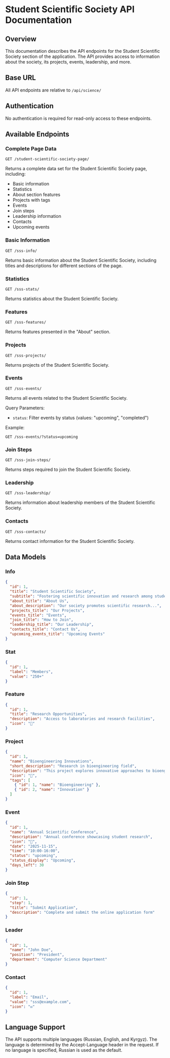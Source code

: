 # Student Scientific Society API Documentation

## Overview

This documentation describes the API endpoints for the Student Scientific Society section of the application. The API provides access to information about the society, its projects, events, leadership, and more.

## Base URL

All API endpoints are relative to `/api/science/`

## Authentication

No authentication is required for read-only access to these endpoints.

## Available Endpoints

### Complete Page Data

```
GET /student-scientific-society-page/
```

Returns a complete data set for the Student Scientific Society page, including:

- Basic information
- Statistics
- About section features
- Projects with tags
- Events
- Join steps
- Leadership information
- Contacts
- Upcoming events

### Basic Information

```
GET /sss-info/
```

Returns basic information about the Student Scientific Society, including titles and descriptions for different sections of the page.

### Statistics

```
GET /sss-stats/
```

Returns statistics about the Student Scientific Society.

### Features

```
GET /sss-features/
```

Returns features presented in the "About" section.

### Projects

```
GET /sss-projects/
```

Returns projects of the Student Scientific Society.

### Events

```
GET /sss-events/
```

Returns all events related to the Student Scientific Society.

Query Parameters:

- `status`: Filter events by status (values: "upcoming", "completed")

Example:

```
GET /sss-events/?status=upcoming
```

### Join Steps

```
GET /sss-join-steps/
```

Returns steps required to join the Student Scientific Society.

### Leadership

```
GET /sss-leadership/
```

Returns information about leadership members of the Student Scientific Society.

### Contacts

```
GET /sss-contacts/
```

Returns contact information for the Student Scientific Society.

## Data Models

### Info

```json
{
  "id": 1,
  "title": "Student Scientific Society",
  "subtitle": "Fostering scientific innovation and research among students",
  "about_title": "About Us",
  "about_description": "Our society promotes scientific research...",
  "projects_title": "Our Projects",
  "events_title": "Events",
  "join_title": "How to Join",
  "leadership_title": "Our Leadership",
  "contacts_title": "Contact Us",
  "upcoming_events_title": "Upcoming Events"
}
```

### Stat

```json
{
  "id": 1,
  "label": "Members",
  "value": "250+"
}
```

### Feature

```json
{
  "id": 1,
  "title": "Research Opportunities",
  "description": "Access to laboratories and research facilities",
  "icon": "🔬"
}
```

### Project

```json
{
  "id": 1,
  "name": "Bioengineering Innovations",
  "short_description": "Research in bioengineering field",
  "description": "This project explores innovative approaches to bioengineering...",
  "icon": "🧬",
  "tags": [
    { "id": 1, "name": "Bioengineering" },
    { "id": 2, "name": "Innovation" }
  ]
}
```

### Event

```json
{
  "id": 1,
  "name": "Annual Scientific Conference",
  "description": "Annual conference showcasing student research",
  "icon": "🎯",
  "date": "2025-11-15",
  "time": "10:00-16:00",
  "status": "upcoming",
  "status_display": "Upcoming",
  "days_left": 30
}
```

### Join Step

```json
{
  "id": 1,
  "step": 1,
  "title": "Submit Application",
  "description": "Complete and submit the online application form"
}
```

### Leader

```json
{
  "id": 1,
  "name": "John Doe",
  "position": "President",
  "department": "Computer Science Department"
}
```

### Contact

```json
{
  "id": 1,
  "label": "Email",
  "value": "sss@example.com",
  "icon": "✉️"
}
```

## Language Support

The API supports multiple languages (Russian, English, and Kyrgyz). The language is determined by the Accept-Language header in the request. If no language is specified, Russian is used as the default.
